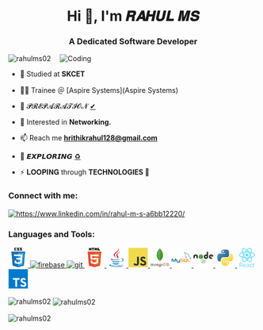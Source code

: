 <h1 align="center">Hi 👋, I'm 𝑹𝑨𝑯𝑼𝑳 𝑴𝑺</h1>
<h3 align="center">A Dedicated Software Developer</h3>
<img align="right" alt="Coding" width="400" src="https://dribbble.com/shots/3848914-Programmer-Thomas/attachments/10055456?mode=media"

<p align="left"> <img src="https://komarev.com/ghpvc/?username=rahulms02&label=Profile%20views&color=0e75b6&style=flat" alt="rahulms02" /> </p>

- 🌱 Studied at **SKCET**

- 👨‍💻 Trainee ＠ [Aspire Systems](Aspire Systems)

- 📝 𝓟𝓡𝓔𝓟𝓐𝓡𝓐𝓣𝓘𝓞𝓝 [✔︎](✔︎)

- 💬 Interested in **Networking.**

- 📫 Reach me **hrithikrahul128@gmail.com**

- 📄 𝙀𝙓𝙋𝙇𝙊𝙍𝙄𝙉𝙂 [♻️](♻️)

- ⚡ 𝐋𝐎𝐎𝐏𝐈𝐍𝐆 through **TECHNOLOGIES 💢**

<h3 align="left">Connect with me:</h3>
<p align="left">
<a href="https://linkedin.com/in/https://www.linkedin.com/in/rahul-m-s-a6bb12220/" target="blank"><img align="center" src="https://raw.githubusercontent.com/rahuldkjain/github-profile-readme-generator/master/src/images/icons/Social/linked-in-alt.svg" alt="https://www.linkedin.com/in/rahul-m-s-a6bb12220/" height="30" width="40" /></a>
</p>

<h3 align="left">Languages and Tools:</h3>
<p align="left"> <a href="https://www.w3schools.com/css/" target="_blank" rel="noreferrer"> <img src="https://raw.githubusercontent.com/devicons/devicon/master/icons/css3/css3-original-wordmark.svg" alt="css3" width="40" height="40"/> </a> <a href="https://firebase.google.com/" target="_blank" rel="noreferrer"> <img src="https://www.vectorlogo.zone/logos/firebase/firebase-icon.svg" alt="firebase" width="40" height="40"/> </a> <a href="https://git-scm.com/" target="_blank" rel="noreferrer"> <img src="https://www.vectorlogo.zone/logos/git-scm/git-scm-icon.svg" alt="git" width="40" height="40"/> </a> <a href="https://www.w3.org/html/" target="_blank" rel="noreferrer"> <img src="https://raw.githubusercontent.com/devicons/devicon/master/icons/html5/html5-original-wordmark.svg" alt="html5" width="40" height="40"/> </a> <a href="https://www.java.com" target="_blank" rel="noreferrer"> <img src="https://raw.githubusercontent.com/devicons/devicon/master/icons/java/java-original.svg" alt="java" width="40" height="40"/> </a> <a href="https://developer.mozilla.org/en-US/docs/Web/JavaScript" target="_blank" rel="noreferrer"> <img src="https://raw.githubusercontent.com/devicons/devicon/master/icons/javascript/javascript-original.svg" alt="javascript" width="40" height="40"/> </a> <a href="https://www.mongodb.com/" target="_blank" rel="noreferrer"> <img src="https://raw.githubusercontent.com/devicons/devicon/master/icons/mongodb/mongodb-original-wordmark.svg" alt="mongodb" width="40" height="40"/> </a> <a href="https://www.mysql.com/" target="_blank" rel="noreferrer"> <img src="https://raw.githubusercontent.com/devicons/devicon/master/icons/mysql/mysql-original-wordmark.svg" alt="mysql" width="40" height="40"/> </a> <a href="https://nodejs.org" target="_blank" rel="noreferrer"> <img src="https://raw.githubusercontent.com/devicons/devicon/master/icons/nodejs/nodejs-original-wordmark.svg" alt="nodejs" width="40" height="40"/> </a> <a href="https://www.python.org" target="_blank" rel="noreferrer"> <img src="https://raw.githubusercontent.com/devicons/devicon/master/icons/python/python-original.svg" alt="python" width="40" height="40"/> </a> <a href="https://reactjs.org/" target="_blank" rel="noreferrer"> <img src="https://raw.githubusercontent.com/devicons/devicon/master/icons/react/react-original-wordmark.svg" alt="react" width="40" height="40"/> </a> <a href="https://www.typescriptlang.org/" target="_blank" rel="noreferrer"> <img src="https://raw.githubusercontent.com/devicons/devicon/master/icons/typescript/typescript-original.svg" alt="typescript" width="40" height="40"/> </a> </p>

<p><img align="left" src="https://github-readme-stats.vercel.app/api/top-langs?username=rahulms02&show_icons=true&locale=en&layout=compact" alt="rahulms02" /></p>

<p>&nbsp;<img align="center" src="https://github-readme-stats.vercel.app/api?username=rahulms02&show_icons=true&locale=en" alt="rahulms02" /></p>

<p><img align="center" src="https://github-readme-streak-stats.herokuapp.com/?user=rahulms02&" alt="rahulms02" /></p>

